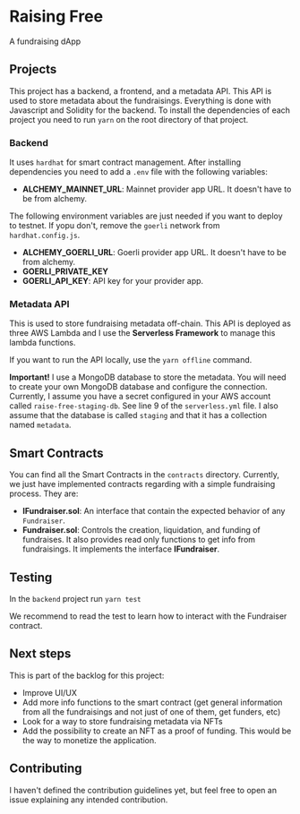 # Raising Free

A fundraising dApp

## Projects

This project has a backend, a frontend, and a metadata API. This API is used to store metadata about the fundraisings. Everything is done with Javascript and Solidity for the backend. To install the dependencies of each project you need to run `yarn` on the root directory of that project.

### Backend

It uses `hardhat` for smart contract management. After installing dependencies you need to add a `.env` file with the following variables:

- **ALCHEMY_MAINNET_URL**: Mainnet provider app URL. It doesn't have to be from alchemy.

The following environment variables are just needed if you want to deploy to testnet. If yopu don't, remove the `goerli` network from `hardhat.config.js`.

- **ALCHEMY_GOERLI_URL**: Goerli provider app URL. It doesn't have to be from alchemy.
- **GOERLI_PRIVATE_KEY**
- **GOERLI_API_KEY**: API key for your provider app.

### Metadata API

This is used to store fundraising metadata off-chain. This API is deployed as three AWS Lambda and I use the **Serverless Framework** to manage this lambda functions.

If you want to run the API locally, use the `yarn offline` command.

**Important!**
I use a MongoDB database to store the metadata. You will need to create your own MongoDB database and configure the connection. Currently, I assume you have a secret configured in your AWS account called `raise-free-staging-db`. See line 9 of the `serverless.yml` file. I also assume that the database is called `staging` and that it has a collection named `metadata`.

## Smart Contracts

You can find all the Smart Contracts in the `contracts` directory. Currently, we just have implemented contracts regarding with a simple fundraising process. They are:

- **IFundraiser.sol**: An interface that contain the expected behavior of any `Fundraiser`.
- **Fundraiser.sol**: Controls the creation, liquidation, and funding of fundraises. It also provides read only functions to get info from fundraisings. It implements the interface **IFundraiser**.

## Testing

In the `backend` project run `yarn test`

We recommend to read the test to learn how to interact with the Fundraiser contract.

## Next steps

This is part of the backlog for this project:

- Improve UI/UX
- Add more info functions to the smart contract (get general information from all the fundraisings and not just of one of them, get funders, etc)
- Look for a way to store fundraising metadata via NFTs
- Add the possibility to create an NFT as a proof of funding. This would be the way to monetize the application.

## Contributing

I haven't defined the contribution guidelines yet, but feel free to open an issue explaining any intended contribution.
